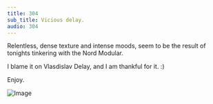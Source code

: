 ```yaml
---
title: 304
sub_title: Vicious delay.
audio: 304
---
```


Relentless, dense texture and intense moods, seem to be the result of tonights tinkering with the Nord Modular.

I blame it on Vlasdislav Delay, and I am thankful for it. :)

Enjoy.

![Image](/assets/img/Snd-304.png)
